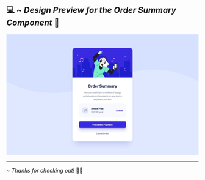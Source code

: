 💻 ~ *Design Preview for the Order Summary Component* 🔻
------------------------------------------------
![Design preview for the order summary component](./design/desktop-design.jpg)

------------------------------------------------

~ *Thanks for checking out!* 👋🏻